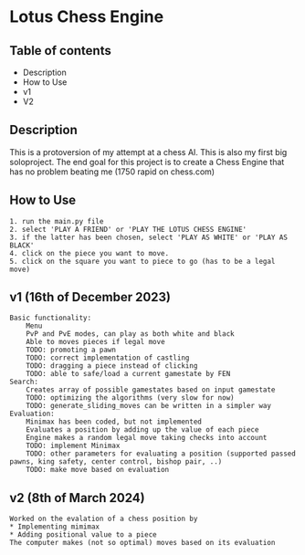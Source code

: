 # Lotus Chess Engine

## Table of contents
* Description
* How to Use
* v1
* V2

## Description
This is a protoversion of my attempt at a chess AI.
This is also my first big soloproject.
The end goal for this project is to create a Chess Engine that has no problem beating me (1750 rapid on chess.com)

## How to Use
    1. run the main.py file
    2. select 'PLAY A FRIEND' or 'PLAY THE LOTUS CHESS ENGINE'
    3. if the latter has been chosen, select 'PLAY AS WHITE' or 'PLAY AS BLACK'
    4. click on the piece you want to move.
    5. click on the square you want to piece to go (has to be a legal move)

## v1 (16th of December 2023)
    Basic functionality:
        Menu
        PvP and PvE modes, can play as both white and black
        Able to moves pieces if legal move
        TODO: promoting a pawn
        TODO: correct implementation of castling
        TODO: dragging a piece instead of clicking
        TODO: able to safe/load a current gamestate by FEN
    Search:
        Creates array of possible gamestates based on input gamestate
        TODO: optimizing the algorithms (very slow for now)
        TODO: generate_sliding_moves can be written in a simpler way
    Evaluation:
        Minimax has been coded, but not implemented
        Evaluates a position by adding up the value of each piece
        Engine makes a random legal move taking checks into account
        TODO: implement Minimax
        TODO: other parameters for evaluating a position (supported passed pawns, king safety, center control, bishop pair, ..)
        TODO: make move based on evaluation

## v2 (8th of March 2024)
    Worked on the evalation of a chess position by
    * Implementing mimimax
    * Adding positional value to a piece
    The computer makes (not so optimal) moves based on its evaluation